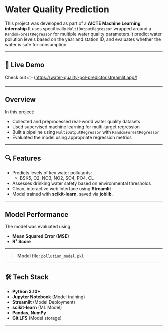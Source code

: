 # Water Quality Prediction

This project was developed as part of a **AICTE Machine Learning internship**.It uses specifically `MultiOutputRegressor` wrapped around a `RandomForestRegressor` for multiple water quality parameters.It predict water pollution levels based on the year and station ID, and evaluates whether the water is safe for consumption.

---

## 🚀 Live Demo

Check out 👉 (https://water-quality-pol-predictor.streamlit.app/)

---

## Overview
In this project:

- Collected and preprocessed real-world water quality datasets
- Used supervised machine learning for multi-target regression
- Built a pipeline using `MultiOutputRegressor` with `RandomForestRegressor`
- Evaluated the model using appropriate regression metrics

---

## 🔍 Features

- Predicts levels of key water pollutants:
  - BSK5, O2, NO3, NO2, SO4, PO4, CL
- Assesses drinking water safety based on environmental thresholds
- Clean, interactive web interface using **Streamlit**
- Model trained with **scikit-learn**, saved via **joblib**.

---

## Model Performance

The model was evaluated using:

- **Mean Squared Error (MSE)**
- **R² Score**
  
---

> **Model file:** [`pollution_model.pkl`](https://github.com/Sumeet010/Water-Quality-Prediction/blob/main/pollution_model.pkl)

---

## 🛠 Tech Stack

- **Python 3.10+**
- **Jupyter Notebook** (Model training)
- **Streamlit** (Model Deployment)
- **scikit-learn** (ML Model)
- **Pandas, NumPy**
- **Git LFS** (Model storage)

---
